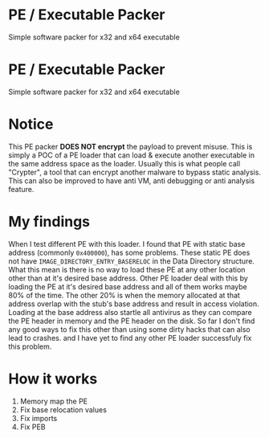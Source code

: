 # PE / Executable Packer
 Simple software packer for x32 and x64 executable
# PE / Executable Packer
 Simple software packer for x32 and x64 executable

# Notice
This PE packer **DOES NOT encrypt** the payload to prevent misuse. This is simply a POC of a PE loader that can load & execute another executable in the same address space as the loader. Usually this is what people call "Crypter", a tool that can encrypt another malware to bypass static analysis. This can also be improved to have anti VM, anti debugging or anti analysis feature.

# My findings
When I test different PE with this loader. I found that PE with static base address (commonly `0x400000`), has some problems. These static PE does not have `IMAGE_DIRECTORY_ENTRY_BASERELOC` in the Data Directory structure. What this mean is there is no way to load these PE at any other location other than at it's desired base address. Other PE loader deal with this by loading the PE at it's desired base address and all of them works maybe 80% of the time. The other 20% is when the memory allocated at that address overlap with the stub's base address and result in access violation. Loading at the base address also startle all antivirus as they can compare the PE header in memory and the PE header on the disk. So far I don't find any good ways to fix this other than using some dirty hacks that can also lead to crashes. and I have yet to find any other PE loader successfuly fix this problem.

# How it works
1. Memory map the PE
2. Fix base relocation values
3. Fix imports
4. Fix PEB